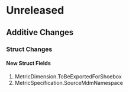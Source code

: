 # Unreleased

## Additive Changes

### Struct Changes

#### New Struct Fields

1. MetricDimension.ToBeExportedForShoebox
1. MetricSpecification.SourceMdmNamespace
